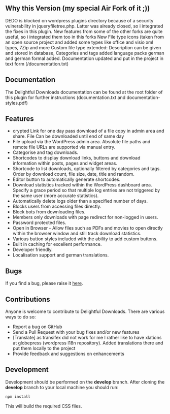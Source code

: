 ## Why this Version (my special Air Fork of it ;))

DEDO is blocked on wordpress plugins directory because of a security vulnerability in jqueryfiletree.php. Latter was already closed, so i integrated the fixes in this plugin.
New features from some of the other forks are quite useful, so i integrated them too in this forks
New File type icons (taken from an open source project and added some types like office and visio xml types, 7Zip and more
Custom file type extended: Description can be given and stored in database, Categories and tags added
language packs german and german formal added.
Documentation updated and put in the project in text form (/documentation.txt)

## Documentation ##

The Delightful Downloads documentation can be found at the root folder of this plugin for further instructions (documentation.txt and documentation-styles.pdf)


## Features ##

* crypted Link for one day pass download of a file copy in admin area and share. File Can be downloaded until end of same day
* File upload via the WordPress admin area. Absolute file paths and remote file URLs are supported via manual entry.
* Categorise and tag downloads.
* Shortcodes to display download links, buttons and download information within posts, pages and widget areas.
* Shortcode to list downloads, optionally filtered by categories and tags. Order by download count, file size, date, title and random.
* Editor button to automatically generate shortcodes.
* Download statistics tracked within the WordPress dashboard area. Specify a grace period so that multiple log entries are not triggered by the same user (more accurate statistics).
* Automatically delete logs older than a specified number of days.
* Blocks users from accessing files directly.
* Block bots from downloading files.
* Members only downloads with page redirect for non-logged in users.
* Password protected files.
* Open in Browser - Allow files such as PDFs and movies to open directly within the browser window and still track download statistics.
* Various button styles included with the ability to add custom buttons.
* Built in caching for excellent performance.
* Developer friendly.
* Localisation support and german translations.


## Bugs

If you find a bug, please raise it [here](https://github.com/svenbolte/delightful-downloads/issues).

## Contributions

Anyone is welcome to contribute to Delightful Downloads. There are various ways to do so:

* Report a bug on GitHub
* Send a Pull Request with your bug fixes and/or new features
* [Translate] as transifex did not work for me I rather like to have xlations at globepress (wordpress l18n repository). Added translations there and put them locally to the project
* Provide feedback and suggestions on enhancements

## Development

Development should be performed on the __develop__ branch. After cloning the __develop__ branch to your local machine you should run:

`npm install`

This will build the required CSS files.

